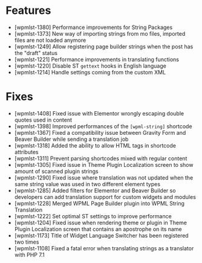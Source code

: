 # Features
* [wpmlst-1380] Performance improvements for String Packages
* [wpmlst-1373] New way of importing strings from mo files, imported files are not loaded anymore
* [wpmlst-1249] Allow registering page builder strings when the post has the "draft" status
* [wpmlst-1221] Performance improvements in translating functions
* [wpmlst-1220] Disable ST `gettext` hooks in English language
* [wpmlst-1214] Handle settings coming from the custom XML

# Fixes
* [wpmlst-1408] Fixed issue with Elementor wrongly escaping double quotes used in content
* [wpmlst-1398] Improved performances of the `[wpml-string]` shortcode
* [wpmlst-1367] Fixed a compatibility issue between Gravity Form and Beaver Builder while sending a translation job
* [wpmlst-1318] Added the ability to allow HTML tags in shortcode attributes
* [wpmlst-1311] Prevent parsing shortcodes mixed with regular content
* [wpmlst-1305] Fixed issue in Theme Plugin Localization screen to show amount of scanned plugin strings
* [wpmlst-1290] Fixed issue where translation was not updated when the same string value was used in two different element types
* [wpmlst-1285] Added filters for Elementor and Beaver Builder so developers can add translation support for custom widgets and modules
* [wpmlst-1228] Merged WPML Page Builder plugin into WPML String Translation
* [wpmlst-1222] Set optimal ST settings to improve performance
* [wpmlst-1204] Fixed issue when rendering theme or plugin in Theme Plugin Localization screen that contains an apostrophe on its name
* [wpmlst-1173] Title of Widget Language Switcher has been registered two times
* [wpmlst-1108] Fixed a fatal error when translating strings as a translator with PHP 7.1